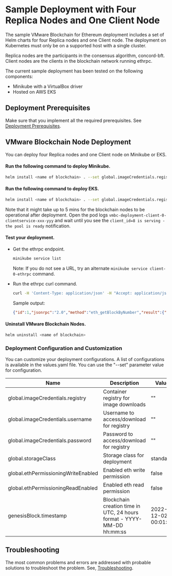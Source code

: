 # Sample Deployment with Four Replica Nodes and One Client Node

The sample VMware Blockchain for Ethereum deployment includes a set of Helm charts for four Replica nodes and one Client node. The deployment on Kubernetes must only be on a supported host with a single cluster. 

Replica nodes are the participants in the consensus algorithm, concord-bft. Client nodes are the clients in the blockchain network running ethrpc.

The current sample deployment has been tested on the following components:
-	Minikube with a VirtualBox driver
-	Hosted on AWS EKS

## Deployment Prerequisites
Make sure that you implement all the required prerequisites. See [Deployment Prerequisites](./../README.md).

## VMware Blockchain Node Deployment

You can deploy four Replica nodes and one Client node on Minikube or EKS.

#### Run the following command to deploy Minikube. 
```sh
helm install <name of blockchain> . --set global.imageCredentials.registry=<registry address> --set global.imageCredentials.username=<username> --set global.imageCredentials.password=<password>
```

#### Run the following command to deploy EKS.
```sh
helm install <name of blockchain> . --set global.imageCredentials.registry=<registry address> --set global.imageCredentials.username=<username> --set global.imageCredentials.password=<password> --set global.storageClassName=gp2 --set resources.replica.cpuRequest=10000m --set resources.replica.cpuLimit=10000m --set resources.replica.memoryRequest=56Gi --set resources.replica.memoryLimit=56Gi --set resources.client.cpuRequest=5000m --set resources.client.cpuLimit=5000m --set resources.client.memoryRequest=28Gi --set resources.client.memoryLimit=28Gi
```
Note that it might take up to 5 mins for the blockchain nodes to be operational after deployment. Open the pod logs ```vmbc-deployment-client-0-clientservice-xxx-yyy``` and wait until you see the ```client_id=8 is serving - the pool is ready``` notification.

#### Test your deployment.
- Get the ethrpc endpoint.
    ```sh
    minikube service list
    ```
  Note: If you do not see a URL, try an alternate ```minikube service client-0-ethrpc``` command.
  
- Run the ethrpc curl command.
    ```sh
    curl -H 'Content-Type: application/json' -H "Accept: application/json" -d '{"id": 1, "jsonrpc": "2.0", "method": "eth_getBlockByNumber", "params": ["0x00", true]}' <ethrpc url from above>
    ```
  Sample output:
    ```json
    {"id":1,"jsonrpc":"2.0","method":"eth_getBlockByNumber","result":{"extraData":"0x","gasLimit":"0x7fffffffffffffff","gasUsed":"0x0","hash":"0x92e4414494ec1b4752faea0d80e79f618d447743f32eff4153c5e391be1d1a88","miner":"0x52a06a6cBEF9543244C530F52b602712FE5dfb74","nonce":"0x0000000000000000","number":"0x0","parentHash":"0x0000000000000000000000000000000000000000000000000000000000000000","size":1,"stateRoot":"0xc5d2460186f7233c927e7db2dcc703c0e500b653ca82273b7bfad8045d85a470","timestamp":"0x1669680399","transactions":[{"blockHash":"0x92e4414494ec1b4752faea0d80e79f618d447743f32eff4153c5e391be1d1a88","blockNumber":"0x0","contractAddress":"0x","from":"0x0000000000000000000000000000000000000000","gas":"0x0","gasPrice":0,"hash":"0x77f5bd9e7dbe2c2772f58f53431dfdfa205991ec4ff0b2bc385adecefd8895be","input":"0x","logs":[],"nonce":"0x0","to":"0xfb389874fb4e03182a7358275eaf78008775c7ed","transactionIndex":"0x0","value":"0x0000000000000000000000000000000000000000000000007fffffffffffffff"}]}}
    ```
    
#### Uninstall VMware Blockchain Nodes.
```sh
helm uninstall <name of blockchain>
```

### Deployment Configuration and Customization
You can customize your deployment configurations. A list of configurations is available in the values.yaml file. You can use the "--set" parameter value for configuration.

| Name                             | Description                                      | Value                       | Type      |
|----------------------------------|--------------------------------------------------|-----------------------------|-----------|
| global.imageCredentials.registry | Container registry for image downloads           | ""                          | Mandatory |
| global.imageCredentials.username | Username to access/download for registry         | ""                          | Mandatory |
| global.imageCredentials.password | Password to access/download for registry         | ""                          | Mandatory |
| global.storageClass              | Storage class for deployment                     | standard                    | Optional  |
| global.ethPermissioningWriteEnabled | Enabled eth write permission                   | false                       | Optional  |
| global.ethPermissioningReadEnabled  | Enabled eth read permission                  | false                       | Optional  |
| genesisBlock.timestamp           | Blockchain creation time in UTC, 24 hours format - YYYY-MM-DD hh:mm:ss | 2022-12-02 00:01:00 | Optional |

## Troubleshooting
The most common problems and errors are addressed with probable solutions to troubleshoot the problem. See, [Troubleshooting](./../Troubleshooting.md).
